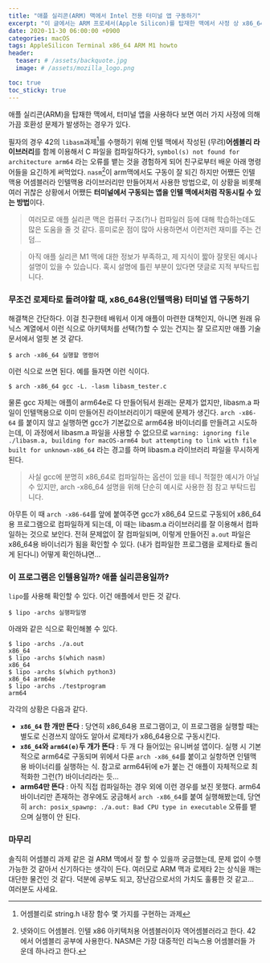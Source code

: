 ```yaml
---
title: "애플 실리콘(ARM) 맥에서 Intel 전용 터미널 앱 구동하기"
excerpt: "이 글에서는 ARM 프로세서(Apple Silicon)를 탑재한 맥에서 사정 상 x86_64로 구동해야만 하는 터미널 앱을 사용하는 법을 설명합니다. 또한 각각의 프로그램이 어떤 프로세서용 바이너리를 갖고 있는지 확인하는 방법도 설명합니다. ARM 맥에서 어셈블리 공부를 하며..."
date: 2020-11-30 06:00:00 +0900
categories: macOS
tags: AppleSilicon Terminal x86_64 ARM M1 howto
header:
  teaser: # /assets/backquote.jpg
  image: # /assets/mozilla_logo.png 

toc: true  
toc_sticky: true 
---
```


애플 실리콘(ARM)을 탑재한 맥에서, 터미널 앱을 사용하다 보면 여러 가지 사정에 의해 가끔 호환성 문제가 발생하는 경우가 있다.

필자의 경우 42의 `libasm`과제[^1]를 수행하기 위해 인텔 맥에서 작성된 (무려)**어셈블리 라이브러리**를 함께 이용해서 C 파일을 컴파일하다가, `symbol(s) not found for architecture arm64` 라는 오류를 뱉는 것을 경험하게 되어 친구로부터 배운 아래 명령어들을 요긴하게 써먹었다. `nasm`[^2]이 arm맥에서도 구동이 잘 되긴 하지만 어쨌든 인텔맥용 어셈블러라 인텔맥용 라이브러리만 만들어져서 사용한 방법으로, 이 상황을 비롯해 여러 귀찮은 상황에서 어쨌든 **터미널에서 구동되는 앱을 인텔 맥에서처럼 작동시킬 수 있는 방법**이다.

[^1]: 어셈블리로 string.h 내장 함수 몇 가지를 구현하는 과제
[^2]: 넷와이드 어셈블러. 인텔 x86 아키텍처용 어셈블러이자 역어셈블러라고 한다. 42에서 어셈블리 공부에 사용한다. NASM은 가장 대중적인 리눅스용 어셈블러들 가운데 하나라고 한다.

> 여러모로 애플 실리콘 맥은 컴퓨터 구조(?)나 컴파일러 등에 대해 학습하는데도 많은 도움을 줄 것 같다. 흥미로운 점이 많아 사용하면서 이런저런 재미를 주는 건 덤...  

> 아직 애플 실리콘 M1 맥에 대한 정보가 부족하고, 제 지식이 짧아 잘못된 예시나 설명이 있을 수 있습니다. 혹시 설명에 틀린 부분이 있다면 댓글로 지적 부탁드립니다.

### 무조건 로제타로 돌려야할 때, x86_64용(인텔맥용) 터미널 앱 구동하기

해결책은 간단하다. 이걸 친구한테 배워서 이게 애플이 마련한 대책인지, 아니면 원래 유닉스 계열에서 이런 식으로 아키텍처를 선택(?)할 수 있는 건지는 잘 모르지만 애플 기술 문서에서 얼핏 본 것 같다.

~~~shell
$ arch -x86_64 실행할 명령어
~~~

이런 식으로 쓰면 된다. 예를 들자면 이런 식이다.

~~~shell
$ arch -x86_64 gcc -L. -lasm libasm_tester.c
~~~

물론 gcc 자체는 애플이 arm64e로 다 만들어둬서 원래는 문제가 없지만, libasm.a 파일이 인텔맥용으로 이미 만들어진 라이브러리이기 때문에 문제가 생긴다. `arch -x86-64` 를 붙이지 않고 실행하면 gcc가 기본값으로 arm64용 바이너리를 만들려고 시도하는데, 이 과정에서 libasm.a 파일을 사용할 수 없으므로 `warning: ignoring file ./libasm.a, building for macOS-arm64 but attempting to link with file built for unknown-x86_64` 라는 경고를 하며 libasm.a 라이브러리 파일을 무시하게 된다.

> 사실 gcc에 분명히 x86_64로 컴파일하는 옵션이 있을 테니 적절한 예시가 아닐 수 있지만, arch -x86_64 설명을 위해 단순히 예시로 사용한 점 참고 부탁드립니다.

아무튼 이 때 `arch -x86-64`를 앞에 붙여주면 gcc가 x86_64 모드로 구동되어 x86_64용 프로그램으로 컴파일하게 되는데, 이 때는 libasm.a 라이브러리를 잘 이용해서 컴파일하는 것으로 보인다. 전혀 문제없이 잘 컴파일되며, 이렇게 만들어진 `a.out` 파일은 x86_64용 바이너리가 됨을 확인할 수 있다. (내가 컴파일한 프로그램을 로제타로 돌리게 된다니) 어떻게 확인하냐면...

### 이 프로그램은 인텔용일까? 애플 실리콘용일까?

`lipo`를 사용해 확인할 수 있다. 이건 애플에서 만든 것 같다. 

~~~shell
$ lipo -archs 실행파일명
~~~

아래와 같은 식으로 확인해볼 수 있다.

~~~shell
$ lipo -archs ./a.out
x86_64
$ lipo -archs $(which nasm)
x86_64
$ lipo -archs $(which python3)
x86_64 arm64e
$ lipo -archs ./testprogram
arm64
~~~

각각의 상황은 다음과 같다.

- **`x86_64` 한 개만 뜬다** : 당연히 x86_64용 프로그램이고, 이 프로그램을 실행할 때는 별도로 신경쓰지 않아도 알아서 로제타가 x86_64용으로 구동시킨다.
- **`x86_64`와 `arm64(e)`두 개가 뜬다** : 두 개 다 들어있는 유니버설 앱이다. 실행 시 기본적으로 arm64로 구동되며 위에서 다룬 `arch -x86_64`를 붙이고 실항하면 인텔맥용 바이너리를 실행하는 식. 참고로 arm64뒤에 e가 붙는 건 애플이 자체적으로 최적화한 그런(?) 바이너리라는 듯...
- **arm64만 뜬다** : 아직 직접 컴파일하는 경우 외에 이런 경우를 보진 못했다. arm64 바이너리만 존재하는 경우에도 궁금해서 `arch -x86_64`를 붙여 실행해봤는데, 당연히 `arch: posix_spawnp: ./a.out: Bad CPU type in executable` 오류를 뱉으며 실행이 안 된다.

### 마무리

솔직히 어셈블리 과제 같은 걸 ARM 맥에서 잘 할 수 있을까 궁금했는데, 문제 없이 수행 가능한 것 같아서 신기하다는 생각이 든다. 여러모로 ARM 맥과 로제타 2는 상식을 깨는 대단한 물건인 것 같다. 덕분에 공부도 되고, 장난감으로서의 가치도 훌륭한 것 같고... 여러분도 사세요.
